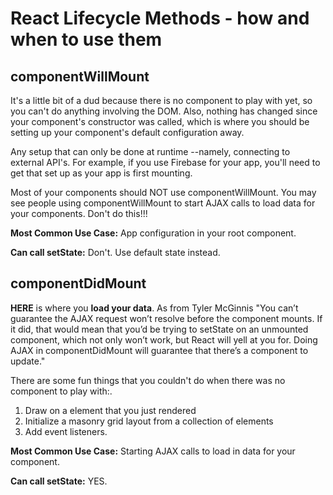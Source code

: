 # React Lifecycle Methods - how and when to use them

## componentWillMount

It's a little bit of a dud because there is no component to play with yet, so you can't do anything involving the DOM. Also, nothing has changed since your component's constructor was called, which is where you should be setting up your component's default configuration away.

Any setup that can only be done at runtime --namely, connecting to external API's. For example, if you use Firebase for your app, you'll need to get that set up as your app is first mounting.

Most of your components should NOT use componentWillMount. You may see people using componentWillMount to start AJAX calls to load data for your components. Don't do this!!!

__Most Common Use Case:__ App configuration in your root component.

__Can call setState:__ Don't. Use default state instead.

## componentDidMount

__HERE__ is where you __load your data__. As from Tyler McGinnis "You can’t guarantee the AJAX request won’t resolve before the component mounts. If it did, that would mean that you’d be trying to setState on an unmounted component, which not only won’t work, but React will yell at you for. Doing AJAX in componentDidMount will guarantee that there’s a component to update."

There are some fun things that you couldn't do when there was no component to play with:.
1. Draw on a <canvas> element that you just rendered
2. Initialize a masonry grid layout from a collection of elements
3. Add event listeners.

__Most Common Use Case:__ Starting AJAX calls to load in data for your component.

__Can call setState:__ YES.
